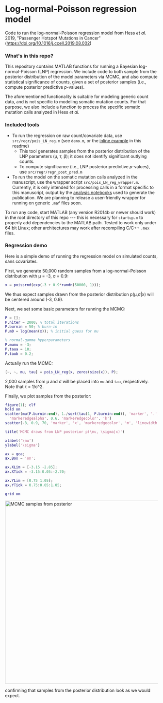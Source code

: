 # Log-normal-Poisson regression model
Code to run the log-normal-Poisson regression model from Hess _et al._ 2019, "Passenger Hotspot Mutations in Cancer" (https://doi.org/10.1016/j.ccell.2019.08.002)

### What's in this repo?

This repository contains MATLAB functions for running a Bayesian log-normal-Poisson (LNP) regression. We include code to both sample from the posterior distribution of the model parameters via MCMC, and also compute statistical significance of counts, given a set of posterior samples (i.e., compute posterior predictive _p_-values).

The aforementioned functionality is suitable for modeling generic count data, and is not specific to modeling somatic mutation counts. For that purpose, we also include a function to process the specific somatic mutation calls analyzed in Hess _et al._

### Included tools

* To run the regression on raw count/covariate data, use `src/regr/pois_LN_reg.m` (see `demo.m`, or the [inline example](#Regression-demo) in this readme)
  * This tool generates samples from the posterior distribution of the LNP parameters (μ, τ, β); it does not identify significant outlying counts.
  * To compute significance (i.e., LNP posterior predictive _p_-values), use `src/regr/regr_post_pred.m`
* To run the model on the somatic mutation calls analyzed in the manuscript, use the wrapper script `src/pois_LN_reg_wrapper.m`. Currently, it is only intended for processing calls in a format specific to this manuscript, output by the [analysis notebooks](https://github.com/broadinstitute/getzlab-PHS) used to generate the publication. We are planning to release a user-friendly wrapper for running on generic `.maf` files soon.

To run any code, start MATLAB (any version R2014b or newer should work) in the root
directory of this repo --- this is necessary for `startup.m` to properly add
dependencies to the MATLAB path. Tested to work only under 64 bit Linux; other
architectures may work after recompiling C/C++ `.mex` files.

### Regression demo

Here is a simple demo of running the regression model on simulated counts, sans covariates.

First, we generate 50,000 random samples from a log-normal-Poisson distribution with μ = -3, σ = 0.9:

``` MATLAB
x = poissrnd(exp(-3 + 0.9*randn(50000, 1)));
```
We thus expect samples drawn from the posterior distribution p(μ,σ|x) will be centered around (-3, 0.9).

Next, we set some basic parameters for running the MCMC:

``` MATLAB
P = [];
P.niter = 2000; % total iterations
P.burnin = 50; % burn-in
P.m0 = log(mean(x)); % initial guess for mu

% normal-gamma hyperparameters
P.mumu = -3;
P.taua = 10;
P.taub = 0.2;
```

Actually run the MCMC:

``` MATLAB
[~, ~, mu, tau] = pois_LN_reg(x, zeros(size(x)), P);
```

2,000 samples from μ and σ will be placed into `mu` and `tau`, respectively. Note that τ = 1/σ^2.

Finally, we plot samples from the posterior:

``` MATLAB
figure(1); clf
hold on
scatter(mu(P.burnin:end), 1./sqrt(tau(1, P.burnin:end)), 'marker', '.', ...
  'markeredgealpha', 0.6, 'markeredgecolor', 'k')
scatter(-3, 0.9, 70, 'marker', 'x', 'markeredgecolor', 'm', 'linewidth', 2)

title('MCMC draws from LNP posterior p(\mu, \sigma|x)')

xlabel('\mu')
ylabel('\sigma')

ax = gca;
ax.Box = 'on';

ax.XLim = [-3.15 -2.85];
ax.XTick = -3.15:0.05:-2.70;

ax.YLim = [0.75 1.05];
ax.YTick = 0.75:0.05:1.05;

grid on
```

<img src="https://github.com/broadinstitute/getzlab-LNP/blob/master/demo.png" alt="MCMC samples from posterior" width="600">

confirming that samples from the posterior distribution look as we would expect.
